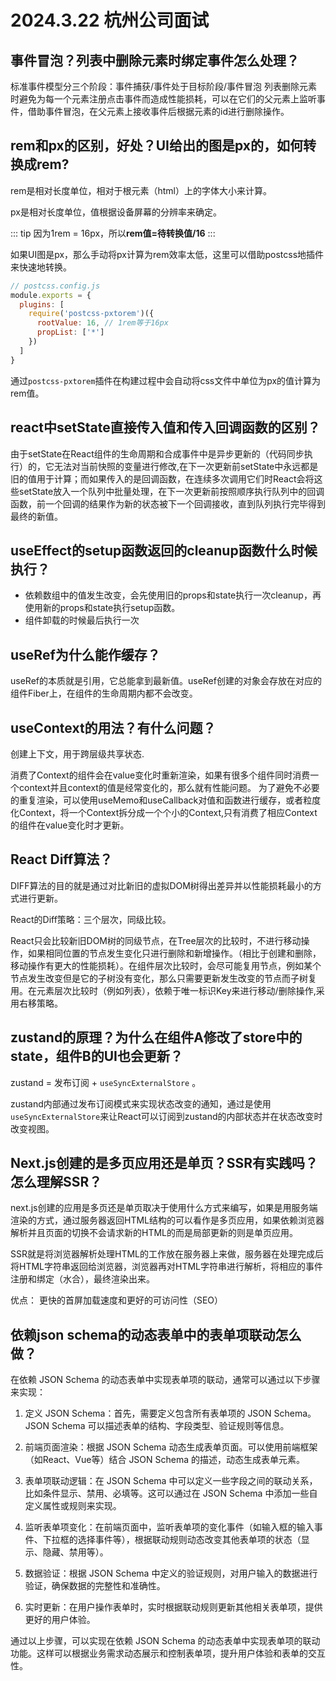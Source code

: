 # 2024.3.22 杭州公司面试

## 事件冒泡？列表中删除元素时绑定事件怎么处理？
标准事件模型分三个阶段：事件捕获/事件处于目标阶段/事件冒泡
列表删除元素时避免为每一个元素注册点击事件而造成性能损耗，可以在它们的父元素上监听事件，借助事件冒泡，在父元素上接收事件后根据元素的id进行删除操作。

## rem和px的区别，好处？UI给出的图是px的，如何转换成rem?

rem是相对长度单位，相对于根元素（html）上的字体大小来计算。

px是相对长度单位，值根据设备屏幕的分辨率来确定。

::: tip
因为1rem = 16px，所以**rem值=待转换值/16**
:::

如果UI图是px，那么手动将px计算为rem效率太低，这里可以借助postcss地插件来快速地转换。

```js
// postcss.config.js
module.exports = {
  plugins: [
    require('postcss-pxtorem')({
      rootValue: 16, // 1rem等于16px
      propList: ['*']
    })
  ]
}
```

通过`postcss-pxtorem`插件在构建过程中会自动将css文件中单位为px的值计算为rem值。

## react中setState直接传入值和传入回调函数的区别？

由于setState在React组件的生命周期和合成事件中是异步更新的（代码同步执行）的，它无法对当前快照的变量进行修改,在下一次更新前setState中永远都是旧的值用于计算；而如果传入的是回调函数，在连续多次调用它们时React会将这些setState放入一个队列中批量处理，在下一次更新前按照顺序执行队列中的回调函数，前一个回调的结果作为新的状态被下一个回调接收，直到队列执行完毕得到最终的新值。

## useEffect的setup函数返回的cleanup函数什么时候执行？

- 依赖数组中的值发生改变，会先使用旧的props和state执行一次cleanup，再使用新的props和state执行setup函数。
- 组件卸载的时候最后执行一次

## useRef为什么能作缓存？

useRef的本质就是引用，它总能拿到最新值。useRef创建的对象会存放在对应的组件Fiber上，在组件的生命周期内都不会改变。

## useContext的用法？有什么问题？

创建上下文，用于跨层级共享状态.

消费了Context的组件会在value变化时重新渲染，如果有很多个组件同时消费一个context并且context的值是经常变化的，那么就有性能问题。
为了避免不必要的重复渲染，可以使用useMemo和useCallback对值和函数进行缓存，或者粒度化Context，将一个Context拆分成一个个小的Context,只有消费了相应Context的组件在value变化时才更新。

## React Diff算法？

DIFF算法的目的就是通过对比新旧的虚拟DOM树得出差异并以性能损耗最小的方式进行更新。

React的Diff策略：三个层次，同级比较。

React只会比较新旧DOM树的同级节点，在Tree层次的比较时，不进行移动操作，如果相同位置的节点发生变化只进行删除和新增操作。（相比于创建和删除，移动操作有更大的性能损耗）。在组件层次比较时，会尽可能复用节点，例如某个节点发生改变但是它的子树没有变化，那么只需要更新发生改变的节点而子树复用。在元素层次比较时（例如列表），依赖于唯一标识Key来进行移动/删除操作,采用右移策略。

## zustand的原理？为什么在组件A修改了store中的state，组件B的UI也会更新？

 zustand = 发布订阅 + `useSyncExternalStore` 。

 zustand内部通过发布订阅模式来实现状态改变的通知，通过是使用`useSyncExternalStore`来让React可以订阅到zustand的内部状态并在状态改变时改变视图。

## Next.js创建的是多页应用还是单页？SSR有实践吗？怎么理解SSR？

next.js创建的应用是多页还是单页取决于使用什么方式来编写，如果是用服务端渲染的方式，通过服务器返回HTML结构的可以看作是多页应用，如果依赖浏览器解析并且页面的切换不会请求新的HTML的而是局部更新的则是单页应用。

SSR就是将浏览器解析处理HTML的工作放在服务器上来做，服务器在处理完成后将HTML字符串返回给浏览器，浏览器再对HTML字符串进行解析，将相应的事件注册和绑定（水合），最终渲染出来。

优点： 更快的首屏加载速度和更好的可访问性（SEO）

## 依赖json schema的动态表单中的表单项联动怎么做？

在依赖 JSON Schema 的动态表单中实现表单项的联动，通常可以通过以下步骤来实现：

1. 定义 JSON Schema：首先，需要定义包含所有表单项的 JSON Schema。JSON Schema 可以描述表单的结构、字段类型、验证规则等信息。

2. 前端页面渲染：根据 JSON Schema 动态生成表单页面。可以使用前端框架（如React、Vue等）结合 JSON Schema 的描述，动态生成表单元素。

3. 表单项联动逻辑：在 JSON Schema 中可以定义一些字段之间的联动关系，比如条件显示、禁用、必填等。这可以通过在 JSON Schema 中添加一些自定义属性或规则来实现。

4. 监听表单项变化：在前端页面中，监听表单项的变化事件（如输入框的输入事件、下拉框的选择事件等），根据联动规则动态改变其他表单项的状态（显示、隐藏、禁用等）。

5. 数据验证：根据 JSON Schema 中定义的验证规则，对用户输入的数据进行验证，确保数据的完整性和准确性。

6. 实时更新：在用户操作表单时，实时根据联动规则更新其他相关表单项，提供更好的用户体验。

通过以上步骤，可以实现在依赖 JSON Schema 的动态表单中实现表单项的联动功能。这样可以根据业务需求动态展示和控制表单项，提升用户体验和表单的交互性。